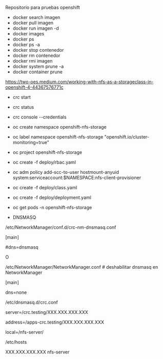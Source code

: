 Repositorio para pruebas openshift

- docker search imagen
- docker pull imagen
- docker run imagen -d
- docker images
- docker ps
- docker ps -a
- docker stop contenedor
- docker rm contenedor
- docker rmi imagen
- docker system prune -a
- docker container prune

https://two-oes.medium.com/working-with-nfs-as-a-storageclass-in-openshift-4-44367576771c

- crc start
- crc status
- crc console --credentials
- oc create namespace openshift-nfs-storage
- oc label namespace openshift-nfs-storage "openshift.io/cluster-monitoring=true"
- oc project openshift-nfs-storage
- oc create -f deploy/rbac.yaml
- oc adm policy add-scc-to-user hostmount-anyuid system:serviceaccount:$NAMESPACE:nfs-client-provisioner
- oc create -f deploy/class.yaml 
- oc create -f deploy/deployment.yaml
- oc get pods -n openshift-nfs-storage



- DNSMASQ

/etc/NetworkManager/conf.d/crc-nm-dnsmasq.conf

[main]

#dns=dnsmasq


O

/etc/NetworkManager/NetworkManager.conf # deshabilitar dnsmasq en NetworkManager

[main]

dns=none




/etc/dnsmasq.d/crc.conf 

server=/crc.testing/XXX.XXX.XXX.XXX

address=/apps-crc.testing/XXX.XXX.XXX.XXX

local=/nfs-server/


/etc/hosts

XXX.XXX.XXX.XXX nfs-server

